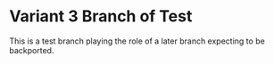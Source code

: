 # Variant 3 Branch of Test

This is a test branch playing the role of a later branch expecting to be backported.

